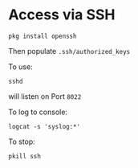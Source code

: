 
Access via SSH
==============

    pkg install openssh

Then populate `.ssh/authorized_keys`

To use:

    sshd
    
will listen on Port `8022`

To log to console:

    logcat -s 'syslog:*'

To stop:

    pkill ssh

